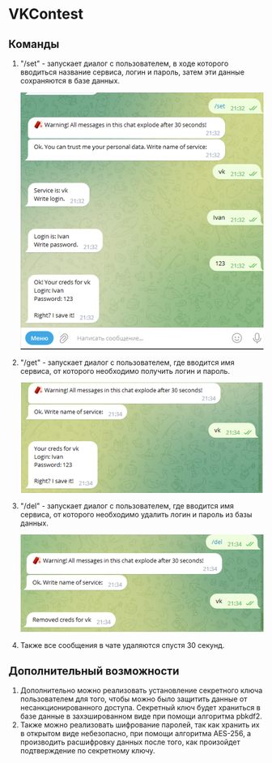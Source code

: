 # VKContest
## Команды

1. "/set" - запускает диалог с пользователем, в ходе которого вводиться название сервиса, логин и пароль, затем эти данные сохраняются в базе данных.

   ![Screenshot_1](screen\Screenshot_1.png)

2. "/get" - запускает диалог с пользователем, где вводится имя сервиса, от которого необходимо получить логин и пароль.

   ![Screenshot_2](screen\Screenshot_2.png)

3. "/del" - запускает диалог с пользователем, где вводится имя сервиса, от которого необходимо удалить логин и пароль из базы данных.

   ![Screenshot_3](screen\Screenshot_3.png)

4. Также все сообщения в чате удаляются спустя 30 секунд.

## Дополнительный возможности

1. Дополнительно можно реализовать установление секретного ключа пользователем для того, чтобы можно было защитить данные от несанкционированного доступа. Секретный ключ будет храниться в базе данные в захэшированном виде при помощи алгоритма pbkdf2.
2. Также можно реализовать шифрование паролей, так как хранить их в открытом виде небезопасно, при помощи алгоритма AES-256, а производить расшифровку данных после того, как произойдет подтверждение по секретному ключу.
